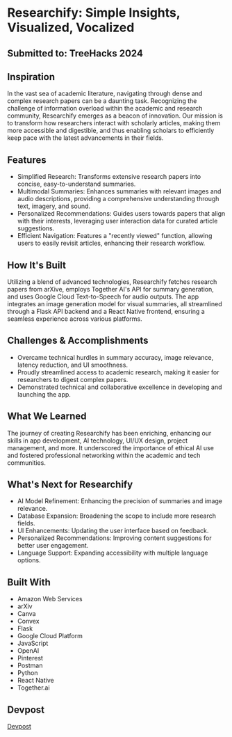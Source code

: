 # Researchify: Simple Insights, Visualized, Vocalized

## Submitted to: TreeHacks 2024

## Inspiration
In the vast sea of academic literature, navigating through dense and complex research papers can be a daunting task. Recognizing the challenge of information overload within the academic and research community, Researchify emerges as a beacon of innovation. Our mission is to transform how researchers interact with scholarly articles, making them more accessible and digestible, and thus enabling scholars to efficiently keep pace with the latest advancements in their fields.

## Features
- Simplified Research: Transforms extensive research papers into concise, easy-to-understand summaries.
- Multimodal Summaries: Enhances summaries with relevant images and audio descriptions, providing a comprehensive understanding through text, imagery, and sound.
- Personalized Recommendations: Guides users towards papers that align with their interests, leveraging user interaction data for curated article suggestions.
- Efficient Navigation: Features a "recently viewed" function, allowing users to easily revisit articles, enhancing their research workflow.

## How It's Built
Utilizing a blend of advanced technologies, Researchify fetches research papers from arXive, employs Together AI's API for summary generation, and uses Google Cloud Text-to-Speech for audio outputs. The app integrates an image generation model for visual summaries, all streamlined through a Flask API backend and a React Native frontend, ensuring a seamless experience across various platforms.

## Challenges & Accomplishments
- Overcame technical hurdles in summary accuracy, image relevance, latency reduction, and UI smoothness.
- Proudly streamlined access to academic research, making it easier for researchers to digest complex papers.
- Demonstrated technical and collaborative excellence in developing and launching the app.
## What We Learned
The journey of creating Researchify has been enriching, enhancing our skills in app development, AI technology, UI/UX design, project management, and more. It underscored the importance of ethical AI use and fostered professional networking within the academic and tech communities.

## What's Next for Researchify
- AI Model Refinement: Enhancing the precision of summaries and image relevance.
-  Database Expansion: Broadening the scope to include more research fields.
- UI Enhancements: Updating the user interface based on feedback.
- Personalized Recommendations: Improving content suggestions for better user engagement.
- Language Support: Expanding accessibility with multiple language options.

## Built With
- Amazon Web Services
- arXiv
- Canva
- Convex
- Flask
- Google Cloud Platform
- JavaScript
- OpenAI
- Pinterest
- Postman
- Python
- React Native
- Together.ai

## Devpost
[Devpost](https://devpost.com/software/researchify-guwc82)
